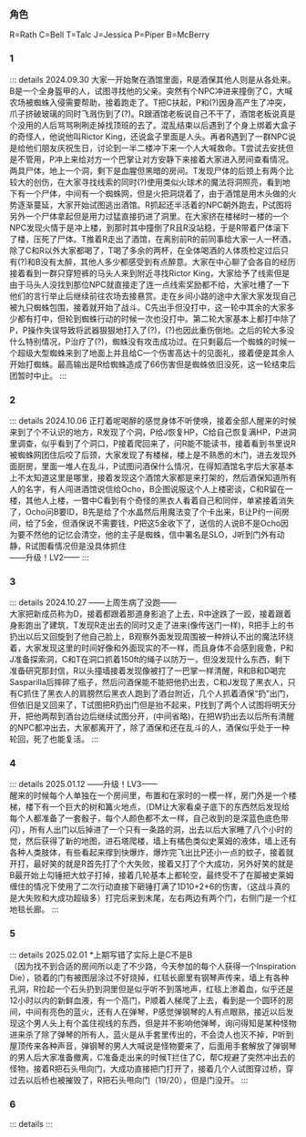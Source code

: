 ### 角色
R=Rath
C=Bell
T=Talc
J=Jessica
P=Piper
B=McBerry

### 1
::: details 2024.09.30
大家一开始聚在酒馆里面，R是酒保其他人则是从各处来。B是一个全身盔甲的人，试图寻找他的父亲。突然有个NPC冲进来撞倒了C，大喊农场被蜘蛛入侵需要帮助，接着跑走了。T把C扶起，P和(?)因身高产生了冲突，爪子挤破玻璃的同时飞溅伤到了(?)。R跟酒馆老板说自己不干了，酒馆老板说真是个没用的人后骂骂咧咧走掉找顶班的去了。混乱结束以后遇到了个身上绑着大盒子的奇怪人，他说他叫Rictor King，还说盒子里面是人头。再者R遇到了一群NPC说是给他们朋友庆祝生日，讨论到一半二楼冲下来一个人大喊救命。T尝试去安抚但是不管用，P冲上来给对方一个巴掌让对方安静下来接着大家进入房间查看情况。两具尸体，地上一个洞，剩下是血腥但黑暗的房间。T发现尸体的后颈上有两个比较大的创伤，在大家寻找线索的同时(?)使用类似火球术的魔法将洞照亮，看到地下有一个尸体，中间有一个蜘蛛网，但是火把洞烧着了，由于酒馆是用木头做的火势逐渐蔓延，大家开始试图逃出酒馆。R抓起还半活着的NPC朝外跑去，P试图将另外一个尸体拿起但是用力过猛直接扔进了洞里。在大家挤在楼梯时一楼的一个NPC发现火情于是冲上楼，到那时其中撞倒了R且R没站稳，于是R带着尸体滚下了楼，压死了尸体。T推着R走出了酒馆，在离别前R的前同事给大家一人一杯酒，除了C和R以外大家都喝了，T喝了多余的两杯，在全体喝酒的人体质检定过后只有(?)和B没有太醉，其他人多少都感受到有点醉意。大家在中心聊了会各自的经历接着看到一群只穿短裤的马头人来到附近寻找Rictor King，大家给予了线索但是由于马头人没找到那位NPC就直接走了连一点线索奖励都不给，大家吐槽了一下他们的言行举止后继续前往农场去接悬赏。走在乡间小路的途中大家大家发现自己被九只蜘蛛包围，接着就开始了战斗。C先出手但没打中，这一轮中其余的大家多少都有打中，但轮到蜘蛛行动的时候一次也没打中。第二轮大家基本上都打中除了P，P操作失误导致将武器狠狠地打入了(?)，(?)也因此重伤倒地。之后的轮大多没什么特别情况，P治疗了(?)，蜘蛛没有攻击成功过。在只剩最后一个蜘蛛的时候一个超级大型蜘蛛来到了地面上并且给C一个伤害高达十的见面礼，接着便是其余人开始打蜘蛛。最高输出是R给蜘蛛造成了66伤害但是蜘蛛依旧没死，这一轮结束后团暂时中止。
:::

### 2
::: details 2024.10.06
正打着呢喝醉的感觉身体不听使唤，接着全部人醒来的时候来到了个不认识的地方，R发现了个洞，P给J恢复HP，C给自己恢复满HP，P进洞里调查，似乎看到了个洞口，P接着爬回来了，问R能不能读书，接着看到书里说R被蜘蛛网团住后咬了后颈，大家发现了有楼梯，楼上是不熟悉的木门，进去发现外面厨房，里面一堆人在乱斗，P试图问酒保什么情况，在得知酒馆名字后大家基本上不太知道这里是哪里，接着发现这个酒馆大家都是来打架的，然后酒保知道所有人的名字，有人闯进酒馆说信给Ocho，B企图说服这个人上楼密谈，C和R留在一楼，其他人上楼，一瞥中C看到有个奇怪的黑衣人看着自己和同伴，单紧接着消失了，Ocho问B要ID，B先是给了个水晶然后用魔法变了个卡出来，B让P约一间房间，给了5金，但酒保说不需要钱，P把这5金收下了，送信的人说B不是Ocho因为要不然他的记忆会清空，他的主子是蜘蛛，信中署名是SLO，J听到门外有动静，R试图看情况但是没具体抓住<br/>
——升级！LV2——
:::

### 3
::: details 2024.10.27
——上周生病了没跑——<br/>
大家把新成员称为D，接着都跟着那道身影追了上去，R中途跌了一跤，接着跟着身影跑出了建筑，T发现R走出去的同时又走了进来(像传送门一样)，R把手上的书扔出以后又回旋到了他自己脸上，B观察外面发现周围被一种辨认不出的魔法环绕着，大家发现这里的时间好像和外面现实的不一样，而且身体不会感到疲惫，P和J准备探索洞，C和T在洞口抓着150ft的绳子以防万一，但没发现什么东西，剩下准备研究那封信，R以头撞墙接着发现像被打了一巴掌一样清醒，R和B和D喝完Sasparilla后摔碎了瓶子，然后问酒保能不能把他扔出去，C和J发现了黑衣人，只有C抓住了黑衣人的肩膀然后黑衣人跑到了酒台附近，几个人抓着酒保“扔”出门，但依旧是又回来了，T试图把R扔出门但是抬不起来，P找到了两个人试图将明天分开，把他两帮到酒台边后继续试图分开，(中间省略)，在把W扔出去以后所有清醒的NPC都冲出去，大家都离开了，除了酒保和还在乱斗的人，酒保似乎处于一种轮回，死了也能复活。
:::

### 4
::: details 2025.01.12
——升级！LV3——<br/>
醒来的时候每个人单独在一个房间里，布置和在家时的一模一样，房门外是一个楼梯，楼下有一个巨大的树和篝火地点，（DM让大家看桌子底下的东西然后发现给每个人都准备了一套骰子，每个人颜色都不太一样，自己收到的是深蓝色底色带闪），所有人出门以后掉进了一个只有一条路的洞，出去以后大家睡了八个小时的觉，然后获得了新的地图，进石塔爬楼，墙上有橘色类似史莱姆的液体，墙上还有各种人类肢体，有些看起来撑到快爆炸，爆炸完飞出比P还小一点的蚊子，接着就开打，最好笑的就是R首先打了个大失败，接着又打了个大成功，另外好笑的就是B最开始上勾锤把大蚊子打掉，接着几轮基本上都轮空，最终受不了在脚被史莱姆缠住的情况下使用了二次行动直接下砸锤打满了1D10+2+6的伤害，（这战斗真的是大失败和大成功超级多）打完后来到末尾，左右两边有两个门，右侧门是一个红地毯长廊。
:::

### 5
::: details 2025.02.01
*上期写错了实际上是C不是B<br/>
（因为找不到合适的房间所以走了不少路，今天参加的每个人获得一个Inspiration Die），锁着的门有被图层涂过不好烧掉，红毯长廊里有钢琴声传来，墙上有各种孔洞，R捡起一个石头扔到洞里但是似乎听不到落地声，红毯上渗着血，似乎还是12小时以内的新鲜血液，有一个高门，P顺着人梯爬了上去，看到是一个圆环的房间，中间有亮色的蓝火，还有人在弹琴，P感觉弹钢琴的人有点眼熟，接近以后发现这个男人头上有个盖住视线的东西，但是并不影响他弹琴，询问得知是某种怪物进来杀了除了弹琴的所有人，蓝火是从手套里传出的，不会烫人也灭不掉，P听到屋顶传来各种声音，弹钢琴的男人大喊说是怪物要来了，后面用手套解放了弹钢琴的男人后大家准备撤离，C准备走出来的时候T拦住了C，帮C规避了突然冲出去的怪物，接着R把石头甩向门，大成功直接把门打开了，接着几个人试图穿过桥，穿过去以后桥也被摧毁了，R把石头甩向门（19/20），但是门没开。
:::

### 6
::: details 
:::